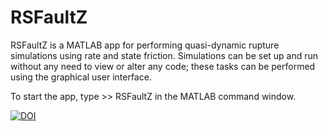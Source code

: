 # RSFaultZ 
RSFaultZ is a MATLAB app for performing quasi-dynamic rupture simulations using rate and state friction. Simulations can be set up and run without any need to view or alter any code; these tasks can be performed using the graphical user interface.

To start the app, type >> RSFaultZ in the MATLAB command window.

[![DOI](https://zenodo.org/badge/499196046.svg)](https://zenodo.org/badge/latestdoi/499196046)
